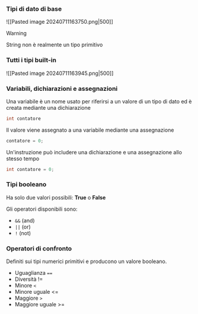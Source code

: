 ### Tipi di dato di base

![[Pasted image 20240711163750.png|500]]

> [!warning]
> String non  è realmente un tipo primitivo

### Tutti i tipi built-in

![[Pasted image 20240711163945.png|500]]


### Variabili, dichiarazioni e assegnazioni

Una variabile è un nome usato per riferirsi a un valore di un tipo di dato ed è creata mediante una dichiarazione

```java
int contatore
```

Il valore viene assegnato a una variabile mediante una assegnazione

```java
contatore = 0;
```

Un'instruzione può includere una dichiarazione e una assegnazione allo stesso tempo

```java
int contatore = 0;
```

### Tipi booleano

Ha solo due valori possibili: **True** o **False**

Gli operatori disponibili sono:
- `&&` (and)
- `||` (or)
- `!` (not)

### Operatori di confronto

Definiti sui tipi numerici primitivi e producono un valore booleano.

- Uguaglianza `==`
- Diversità !=
-  Minore `<`
- Minore uguale <=
- Maggiore `>`
- Maggiore uguale >=